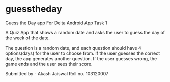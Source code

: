 # guesstheday
Guess the Day app
For Delta Android App Task 1

A Quiz App that shows a random date and asks the user to guess the day of the week of the date.

The question is a random date, and each question should have 4 options(days) for the user to choose from.
If the user guesses the correct day, the app generates another question. If the user guesses wrong, the game ends and the user sees their score.

Submitted by - Akash Jaiswal
Roll no. 103120007
